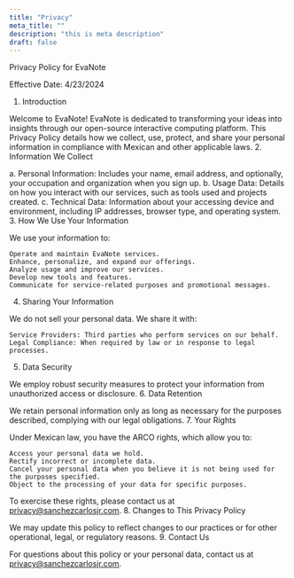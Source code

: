 ```yaml
---
title: "Privacy"
meta_title: ""
description: "this is meta description"
draft: false
---
```


Privacy Policy for EvaNote

Effective Date: 4/23/2024
1. Introduction

Welcome to EvaNote! EvaNote is dedicated to transforming your ideas into insights through our open-source interactive computing platform. This Privacy Policy details how we collect, use, protect, and share your personal information in compliance with Mexican and other applicable laws.
2. Information We Collect

a. Personal Information: Includes your name, email address, and optionally, your occupation and organization when you sign up.
b. Usage Data: Details on how you interact with our services, such as tools used and projects created.
c. Technical Data: Information about your accessing device and environment, including IP addresses, browser type, and operating system.
3. How We Use Your Information

We use your information to:

    Operate and maintain EvaNote services.
    Enhance, personalize, and expand our offerings.
    Analyze usage and improve our services.
    Develop new tools and features.
    Communicate for service-related purposes and promotional messages.

4. Sharing Your Information

We do not sell your personal data. We share it with:

    Service Providers: Third parties who perform services on our behalf.
    Legal Compliance: When required by law or in response to legal processes.

5. Data Security

We employ robust security measures to protect your information from unauthorized access or disclosure.
6. Data Retention

We retain personal information only as long as necessary for the purposes described, complying with our legal obligations.
7. Your Rights

Under Mexican law, you have the ARCO rights, which allow you to:

    Access your personal data we hold.
    Rectify incorrect or incomplete data.
    Cancel your personal data when you believe it is not being used for the purposes specified.
    Object to the processing of your data for specific purposes.

To exercise these rights, please contact us at privacy@sanchezcarlosjr.com.
8. Changes to This Privacy Policy

We may update this policy to reflect changes to our practices or for other operational, legal, or regulatory reasons.
9. Contact Us

For questions about this policy or your personal data, contact us at privacy@sanchezcarlosjr.com.
